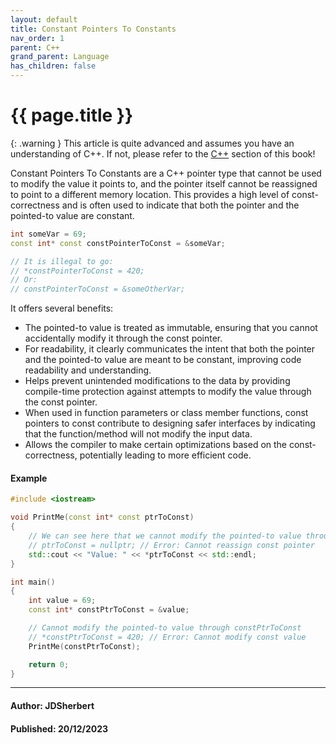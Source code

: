```yaml
---
layout: default
title: Constant Pointers To Constants
nav_order: 1
parent: C++
grand_parent: Language
has_children: false
---
```


{{ page.title }}
======================

{: .warning } This article is quite advanced and assumes you have an understanding of C++.
If not, please refer to the [C++](/docs/Language/C++/C++.html) section of this book!

Constant Pointers To Constants are a C++ pointer type that cannot be used to modify the value it points to, and the pointer itself cannot be reassigned to point to a different memory location. This provides a high level of const-correctness and is often used to indicate that both the pointer and the pointed-to value are constant.

```cpp
int someVar = 69;
const int* const constPointerToConst = &someVar;

// It is illegal to go:
// *constPointerToConst = 420;
// Or:
// constPointerToConst = &someOtherVar;
```

It offers several benefits:

- The pointed-to value is treated as immutable, ensuring that you cannot accidentally modify it through the const pointer.
- For readability, it clearly communicates the intent that both the pointer and the pointed-to value are meant to be constant, improving code readability and understanding.
- Helps prevent unintended modifications to the data by providing compile-time protection against attempts to modify the value through the const pointer.
- When used in function parameters or class member functions, const pointers to const contribute to designing safer interfaces by indicating that the function/method will not modify the input data.
- Allows the compiler to make certain optimizations based on the const-correctness, potentially leading to more efficient code.

#### Example

```cpp
#include <iostream>

void PrintMe(const int* const ptrToConst) 
{
    // We can see here that we cannot modify the pointed-to value through ptrToConst
    // ptrToConst = nullptr; // Error: Cannot reassign const pointer
    std::cout << "Value: " << *ptrToConst << std::endl;
}

int main() 
{
    int value = 69;
    const int* constPtrToConst = &value;

    // Cannot modify the pointed-to value through constPtrToConst
    // *constPtrToConst = 420; // Error: Cannot modify const value
    PrintMe(constPtrToConst);

    return 0;
}
```

---

#### Author: JDSherbert
#### Published: 20/12/2023